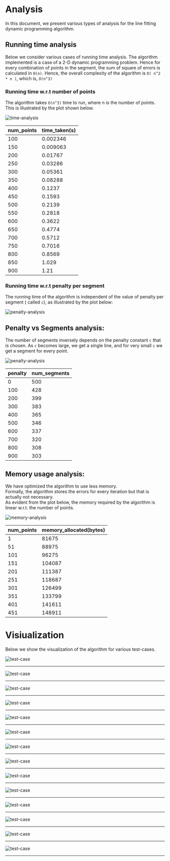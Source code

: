 # Analysis

In this document, we present various types of analysis for the line fitting dynamic programming algorithm.

## Running time analysis

Below we consider various cases of running time analysis. The algorithm implemented is a case of a 2-D dynamic programming problem.
Hence for every combination of points in the segment, the sum of square of errors is calculated in `O(n)`. Hence, the overall complexity of
the algorithm is `O( n^2 * n )`, which is, `O(n^3)`

### Running time w.r.t number of points

The algorithm takes `O(n^3)` time to run, where n is the number of points. This is illustrated by the plot shown below.

![time-analysis](../time.png)

| num_points | time_taken(s) |
| ---------- | ------------- |
| 100        | 0.002346      |
| 150        | 0.009063      |
| 200        | 0.01767       |
| 250        | 0.03286       |
| 300        | 0.05361       |
| 350        | 0.08288       |
| 400        | 0.1237        |
| 450        | 0.1593        |
| 500        | 0.2139        |
| 550        | 0.2818        |
| 600        | 0.3622        |
| 650        | 0.4774        |
| 700        | 0.5712        |
| 750        | 0.7016        |
| 800        | 0.8569        |
| 850        | 1.029         |
| 900        | 1.21          |

### Running time w.r.t penalty per segment

The running time of the algorithm is independent of the value of penalty per segment ( called `c`), as illustrated by the plot below:

![penalty-analysis](../time-wrt-c.png)

## Penalty vs Segments analysis:

The number of segments inversely depends on the penalty constant `c` that is chosen. As `c` becomes large, we get a single line, and for very small `c` we get a segment for every point.

![penalty-analysis](../penalty.png)

| penalty | num_segments |
| ------- | ------------ |
| 0       | 500          |
| 100     | 428          |
| 200     | 399          |
| 300     | 383          |
| 400     | 365          |
| 500     | 346          |
| 600     | 337          |
| 700     | 320          |
| 800     | 308          |
| 900     | 303          |

## Memory usage analysis:

We have optimized the algorithm to use less memory.  
Formally, the algorithm stores the errors for every iteration but that is actually not necessary.  
As evident from the plot below, the memory required by the algorithm is linear w.r.t. the number of points.

![memory-analysis](../memory.png)

| num_points | memory_allocated(bytes) |
| ---------- | ----------------------- |
| 1          | 81675                   |
| 51         | 88975                   |
| 101        | 96275                   |
| 151        | 104087                  |
| 201        | 111387                  |
| 251        | 118687                  |
| 301        | 126499                  |
| 351        | 133799                  |
| 401        | 141611                  |
| 451        | 148911                  |

# Visiualization

Below we show the visualization of the algorithm for various test-cases.

![test-case](../v/1.png)<hr/>
![test-case](../v/2.png)<hr/>
![test-case](../v/3.png)<hr/>
![test-case](../v/14.png)<hr/>
![test-case](../v/4.png)<hr/>
![test-case](../v/5.png)<hr/>
![test-case](../v/6.png)<hr/>
![test-case](../v/7.png)<hr/>
![test-case](../v/8.png)<hr/>
![test-case](../v/9.png)<hr/>
![test-case](../v/10.png)<hr/>
![test-case](../v/11.png)<hr/>
![test-case](../v/12.png)<hr/>
![test-case](../v/13.png)<hr/>
